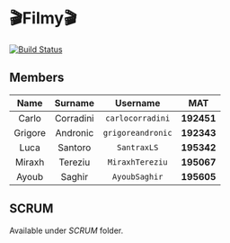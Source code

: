 # :clapper:Filmy:clapper:

[![Build Status](https://github.com/carlocorradini/filmy/workflows/build/badge.svg)](https://github.com/carlocorradini/filmy/actions)

## Members

|  Name   |  Surname  |     Username      |    MAT     |
| :-----: | :-------: | :---------------: | :--------: |
|  Carlo  | Corradini | `carlocorradini`  | **192451** |
| Grigore | Andronic  | `grigoreandronic` | **192343** |
|  Luca   |  Santoro  |    `SantraxLS`    | **195342** |
| Miraxh  |  Tereziu  |  `MiraxhTereziu`  | **195067** |
|  Ayoub  |  Saghir   |   `AyoubSaghir`   | **195605** |

## SCRUM

Available under _SCRUM_ folder.
